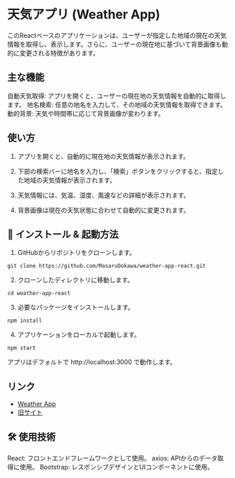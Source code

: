 # 天気アプリ (Weather App)
このReactベースのアプリケーションは、ユーザーが指定した地域の現在の天気情報を取得し、表示します。さらに、ユーザーの現在地に基づいて背景画像も動的に変更される特徴があります。

## 主な機能
自動天気取得: アプリを開くと、ユーザーの現在地の天気情報を自動的に取得します。
地名検索: 任意の地名を入力して、その地域の天気情報を取得できます。
動的背景: 天気や時間帯に応じて背景画像が変わります。

## 使い方

1. アプリを開くと、自動的に現在地の天気情報が表示されます。

2. 下部の検索バーに地名を入力し、「検索」ボタンをクリックすると、指定した地域の天気情報が表示されます。

3. 天気情報には、気温、湿度、風速などの詳細が表示されます。

4. 背景画像は現在の天気状態に合わせて自動的に変更されます。

## 🚀 インストール & 起動方法
1. GitHubからリポジトリをクローンします。

```
git clone https://github.com/MasaruOokawa/weather-app-react.git
```

2. クローンしたディレクトリに移動します。

```
cd weather-app-react
```

3. 必要なパッケージをインストールします。

```
npm install
```

4. アプリケーションをローカルで起動します。

```
npm start
```

アプリはデフォルトで http://localhost:3000 で動作します。

## リンク

- [Weather App](https://masaruookawa.github.io/weather-app-react/)
- [旧サイト](https://masaruookawa.github.io/whetherApp/)

## 🛠 使用技術
React: フロントエンドフレームワークとして使用。
axios: APIからのデータ取得に使用。
Bootstrap: レスポンシブデザインとUIコンポーネントに使用。

